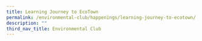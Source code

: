 ```yaml
---
title: Learning Journey to EcoTown
permalink: /environmental-club/happenings/learning-journey-to-ecotown/
description: ""
third_nav_title: Environmental Club
---
```

